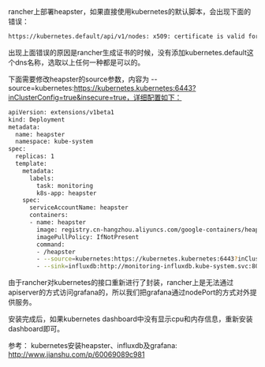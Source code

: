 rancher上部署heapster，如果直接使用kubernetes的默认脚本，会出现下面的错误：
```bash
https://kubernetes.default/api/v1/nodes: x509: certificate is valid for 10.43.0.1, kubernetes.default.svc.cluster.local, kubernetes, kubernetes.kubernetes, kubernetes.kubernetes.rancher.internal, not kubernetes.default
```
出现上面错误的原因是rancher生成证书的时候，没有添加kubernetes.default这个dns名称，选取以上任何一种都是可以的。

下面需要修改heapster的source参数，内容为 --source=kubernetes:https://kubernetes.kubernetes:6443?inClusterConfig=true&insecure=true，详细配置如下：
```bash
apiVersion: extensions/v1beta1
kind: Deployment
metadata:
  name: heapster
  namespace: kube-system
spec:
  replicas: 1
  template:
    metadata:
      labels:
        task: monitoring
        k8s-app: heapster
    spec:
      serviceAccountName: heapster
      containers:
      - name: heapster
        image: registry.cn-hangzhou.aliyuncs.com/google-containers/heapster-amd64:v1.4.2
        imagePullPolicy: IfNotPresent
        command:
        - /heapster
        - --source=kubernetes:https://kubernetes.kubernetes:6443?inClusterConfig=true&insecure=true
        - --sink=influxdb:http://monitoring-influxdb.kube-system.svc:8086
```

由于rancher对kubernetes的接口重新进行了封装，rancher上是无法通过apiserver的方式访问grafana的，所以我们把grafana通过nodePort的方式对外提供服务。

安装完成后，如果kubernetes dashboard中没有显示cpu和内存信息，重新安装dashboard即可。

参考：
kubernetes安装heapster、influxdb及grafana:
http://www.jianshu.com/p/60069089c981

